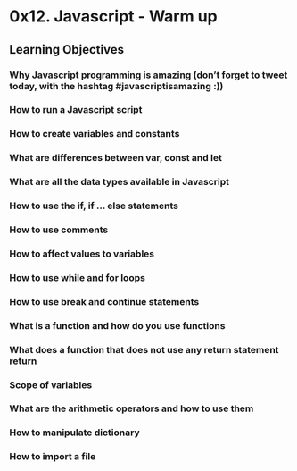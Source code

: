 # 0x12. Javascript - Warm up
## Learning Objectives
### Why Javascript programming is amazing (don’t forget to tweet today, with the hashtag #javascriptisamazing :))
### How to run a Javascript script
### How to create variables and constants
### What are differences between var, const and let
### What are all the data types available in Javascript
### How to use the if, if ... else statements
### How to use comments
### How to affect values to variables
### How to use while and for loops
### How to use break and continue statements
### What is a function and how do you use functions
### What does a function that does not use any return statement return
### Scope of variables
### What are the arithmetic operators and how to use them
### How to manipulate dictionary
### How to import a file
